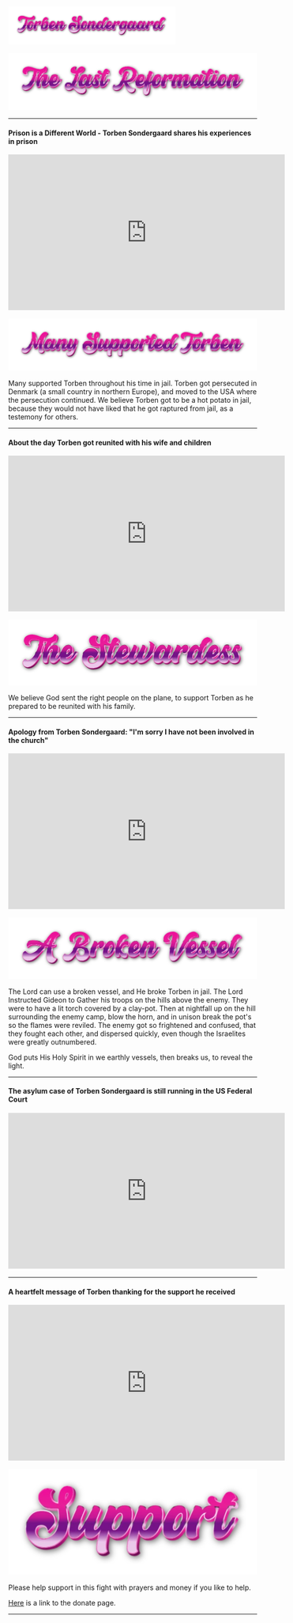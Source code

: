 <img src="./assets/s1.webp" alt="s1" style="zoom: 33%;" />

![s2](./assets/s2.webp)

---

#### Prison is a Different World - Torben Sondergaard shares his experiences in prison

<iframe width="560" height="315" src="https://www.youtube.com/embed/n1ElbeZrD7U?si=83iUVZjfdZgK8Qq-" title="YouTube video player" frameborder="0" allow="accelerometer; autoplay; clipboard-write; encrypted-media; gyroscope; picture-in-picture; web-share" allowfullscreen></iframe>

![s3](./assets/s3.webp)

Many supported Torben throughout his time in jail.
Torben got persecuted in Denmark (a small country in northern Europe),
and moved to the USA where the persecution continued.
We believe Torben got to be a hot potato in jail, because they would not have liked that he got raptured from jail, as a testemony for others.

---

#### About the day Torben got reunited with his wife and children

<iframe width="560" height="315" src="https://www.youtube.com/embed/LZWNw9Eg6hc?si=8pwN9VQQjv_WJ-Fa" title="YouTube video player" frameborder="0" allow="accelerometer; autoplay; clipboard-write; encrypted-media; gyroscope; picture-in-picture; web-share" allowfullscreen></iframe>

![s4](./assets/s4.webp)

We believe God sent the right people on the plane, to support Torben as he prepared to be reunited with his family.

---

#### Apology from Torben Sondergaard: "I'm sorry I have not been involved in the church"

<iframe width="560" height="315" src="https://www.youtube.com/embed/o0DX3q2yzKE?si=yJ-uIuZApnLioKWX" title="YouTube video player" frameborder="0" allow="accelerometer; autoplay; clipboard-write; encrypted-media; gyroscope; picture-in-picture; web-share" allowfullscreen></iframe>

![s5](./assets/s5.webp)

The Lord can use a broken vessel, and He broke Torben in jail.
The Lord Instructed Gideon to Gather his troops on the hills above
the enemy. They were to have a lit torch covered by a clay-pot.
Then at nightfall up on the hill surrounding the enemy camp,
blow the horn, and in unison break the pot's so the flames were reviled.
The enemy got so frightened and confused, that they fought each other, and dispersed quickly, even though the Israelites were greatly outnumbered.

God puts His Holy Spirit in we earthly vessels, then breaks us, to reveal the light.

---

#### The asylum case of Torben Sondergaard is still running in the US Federal Court

<iframe width="560" height="315" src="https://www.youtube.com/embed/G4sqx2PmwIE?si=ckjvqKT5EivSl6Ln" title="YouTube video player" frameborder="0" allow="accelerometer; autoplay; clipboard-write; encrypted-media; gyroscope; picture-in-picture; web-share" allowfullscreen></iframe>

---

#### A heartfelt message of Torben thanking for the support he received

<iframe width="560" height="315" src="https://www.youtube.com/embed/-dZMkIGTLE4?si=bAACnmIMmddthXcl" title="YouTube video player" frameborder="0" allow="accelerometer; autoplay; clipboard-write; encrypted-media; gyroscope; picture-in-picture; web-share" allowfullscreen></iframe>

![s6](./assets/s6.webp)

Please help support in this fight with prayers and money if you like to help.

[Here](https://friendsoftorben.com/donate/) is a link to the donate page.

---

